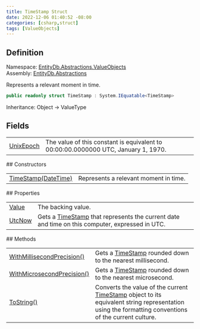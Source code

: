 ```yaml
---
title: TimeStamp Struct
date: 2022-12-06 01:40:52 -08:00
categories: [csharp,struct]
tags: [ValueObjects]
---
```


## Definition
Namespace: <a href='/posts/csharp.namespace.entitydb.abstractions.valueobjects/'>EntityDb.Abstractions.ValueObjects</a><br />
Assembly: <a href='/posts/csharp.assembly.entitydb.abstractions/'>EntityDb.Abstractions</a><br />

Represents a relevant moment in time.

```cs
public readonly struct TimeStamp : System.IEquatable<TimeStamp>
```
Inheritance: Object &rarr; ValueType
## Fields
<table><tr><td><!--/posts/csharp.notimplemented.entitydb.abstractions.valueobjects.timestamp.unixepoch/--><a href='#'>UnixEpoch</a></td><td>
The value of this constant is equivalent to 00:00:00.0000000 UTC, January 1, 1970.
</td></tr></table>
## Constructors
<table><tr><td><!--/posts/csharp.notimplemented.entitydb.abstractions.valueobjects.timestamp-.ctor#.../--><a href='#'>TimeStamp(DateTime)</a></td><td>
Represents a relevant moment in time.
</td></tr></table>
## Properties
<table><tr><td><!--/posts/csharp.notimplemented.entitydb.abstractions.valueobjects.timestamp.value/--><a href='#'>Value</a></td><td>The backing value.</td></tr><tr><td><!--/posts/csharp.notimplemented.entitydb.abstractions.valueobjects.timestamp.utcnow/--><a href='#'>UtcNow</a></td><td>
Gets a <a href='/posts/csharp.struct.entitydb.abstractions.valueobjects.timestamp/'>TimeStamp</a> that represents the current date and time on this computer, expressed in UTC.
</td></tr></table>
## Methods
<table><tr><td><!--/posts/csharp.notimplemented.entitydb.abstractions.valueobjects.timestamp.withmillisecondprecision/--><a href='#'>WithMillisecondPrecision()</a></td><td>
Gets a <a href='/posts/csharp.struct.entitydb.abstractions.valueobjects.timestamp/'>TimeStamp</a> rounded down to the nearest millisecond.
</td></tr><tr><td><!--/posts/csharp.notimplemented.entitydb.abstractions.valueobjects.timestamp.withmicrosecondprecision/--><a href='#'>WithMicrosecondPrecision()</a></td><td>
Gets a <a href='/posts/csharp.struct.entitydb.abstractions.valueobjects.timestamp/'>TimeStamp</a> rounded down to the nearest microsecond.
</td></tr><tr><td><!--/posts/csharp.notimplemented.entitydb.abstractions.valueobjects.timestamp.tostring/--><a href='#'>ToString()</a></td><td>
Converts the value of the current <a href='/posts/csharp.struct.entitydb.abstractions.valueobjects.timestamp/'>TimeStamp</a> object to
its equivalent string representation using the formatting
conventions of the current culture.
</td></tr></table>
